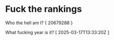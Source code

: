 # Fuck the rankings

Who the hell am I?
{ 20679288 }

What fucking year is it?
[ 2025-03-17T13:33:20Z ]
